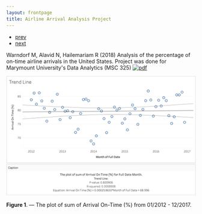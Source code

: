 ```yaml
---
layout: frontpage
title: Airline Arrival Analysis Project
---
```


<div class="navbar">
  <div class="navbar-inner">
      <ul class="nav">
          <li><a href="mousebc_fig3.html">prev</a></li>
          <li><a href="iplotCorr.html">next</a></li>
      </ul>
  </div>
</div>

Warndorf M, Alavid N, Hailemariam R (2018) Analysis of the percentage of on-time airline arrivals in the United States. Project was done for Marymount University's Data Analytics (MSC 325)
[![pdf](../icons16/pdf-icon.png)](../../assets/AnalysisofAirline.pdf)

![Airline Arrival Analysis Project](../../assets/bigpublpics/airlinearrivalmsc325.png)

**Figure 1**. &mdash; The plot of sum of Arrival On-Time (%) from 01/2012 - 12/2017.
